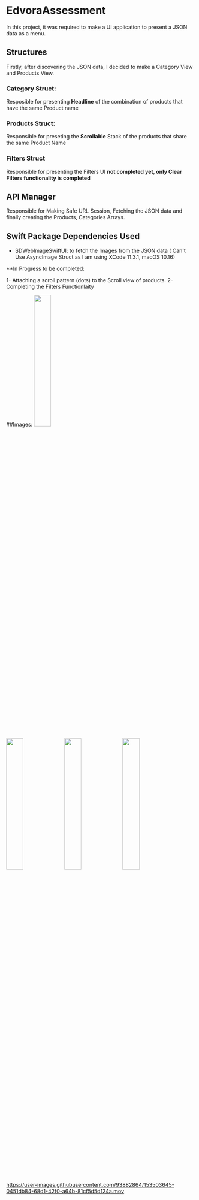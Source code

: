 # EdvoraAssessment

In this project, it was required to make a UI application to present a JSON data as a menu.


## Structures
Firstly, after discovering the JSON data, I decided to make a Category View and Products View.

### Category Struct:
Resposible for presenting **Headline** of the combination of products that have the same Product name

### Products Struct:
Responsible for preseting the **Scrollable** Stack of the products that share the same Product Name

### Filters Struct
Responsible for presenting the Filters UI **not completed yet, only Clear Filters functionality is completed**


## API Manager
Responsible for Making Safe URL Session, Fetching the JSON data and finally creating the Products, Categories Arrays.

## Swift Package Dependencies Used
- SDWebImageSwiftUI: to fetch the Images from the JSON data ( Can't Use AsyncImage Struct as I am using XCode 11.3.1, macOS 10.16)

**In Progress to be completed:

 1- Attaching a scroll pattern (dots) to the Scroll view of products.
 2- Completing the Filters Functionlaity



##Images:
<img src="https://user-images.githubusercontent.com/93882864/153404577-9510a1d6-c276-48b7-aa20-ee6cd3c7f170.png" width=30% height=30%>

<img src="https://user-images.githubusercontent.com/93882864/153438513-019d1797-38ff-4921-a48b-a5ed34462c3b.png" width=30% height=30%>

<img src="https://user-images.githubusercontent.com/93882864/153438531-4db8d600-e4d5-4706-9a5b-602549cc0bbd.png" width=30% height=30%>

<img src="https://user-images.githubusercontent.com/93882864/153438537-0565ceba-f640-4397-86b6-feb9998e58d8.png" width=30% height=30%>


https://user-images.githubusercontent.com/93882864/153503645-0451db84-68d1-42f0-a64b-81cf5d5d124a.mov
